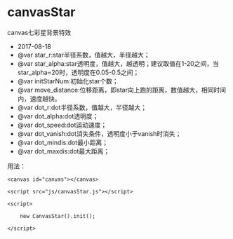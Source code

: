 # canvasStar

canvas七彩星背景特效



 * 2017-08-18
 * @var star_r:star半径系数，值越大，半径越大；
 * @var star_alpha:star透明度，值越大，越透明；建议取值在1-20之间，当star_alpha=20时，透明度在0.05-0.5之间；
 * @var initStarNum:初始化star个数； 
 * @var move_distance:位移距离，即star向上跑的距离，数值越大，相同时间内，速度越快。
 * @var dot_r:dot半径系数，值越大，半径越大；
 * @var dot_alpha:dot透明度；
 * @var dot_speed:dot运动速度；
 * @var dot_vanish:dot消失条件，透明度小于vanish时消失；
 * @var dot_mindis:dot最小距离；
 * @var dot_maxdis:dot最大距离；

用法：

<body>
	
	<canvas id="canvas"></canvas>
	
	<script src="js/canvasStar.js"></script>
	
	<script>
	
		new CanvasStar().init();
		
	</script>
	
</body>

